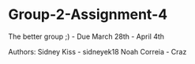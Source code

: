 # Group-2-Assignment-4
The better group ;) - Due March 28th - April 4th


Authors:
Sidney Kiss - sidneyek18
Noah Correia - Craz